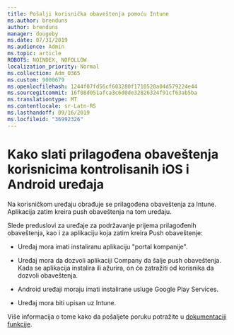 ```yaml
---
title: Pošalji korisnička obaveštenja pomoću Intune
ms.author: brenduns
author: brenduns
manager: dougeby
ms.date: 07/31/2019
ms.audience: Admin
ms.topic: article
ROBOTS: NOINDEX, NOFOLLOW
localization_priority: Normal
ms.collection: Adm_O365
ms.custom: 9000679
ms.openlocfilehash: 1244f07fd56cf603280f1710520a04d579224e44
ms.sourcegitcommit: 16f08d051afca3c6d0de32826324f91cf63ab5ba
ms.translationtype: MT
ms.contentlocale: sr-Latn-RS
ms.lasthandoff: 09/16/2019
ms.locfileid: "36992326"
---
```

# <a name="how-to-send-custom-notifications-to-the-users-of-managed-ios-and-android-devices"></a>Kako slati prilagođena obaveštenja korisnicima kontrolisanih iOS i Android uređaja

Na korisničkom uređaju obrađuje se prilagođena obaveštenja za Intune. Aplikacija zatim kreira push obaveštenja na tom uređaju.

Slede preduslovi za uređaje za podržavanje prijema prilagođenih obaveštenja, kao i za aplikaciju koja zatim kreira Push obaveštenje:

- Uređaj mora imati instaliranu aplikaciju "portal kompanije".  

- Uređaj mora da dozvoli aplikaciji Company da šalje push obaveštenja. Kada se aplikacija instalira ili ažurira, on će zatražiti od korisnika da dozvoli obaveštenja.

- Android uređaji moraju imati instalirane usluge Google Play Services.

- Uređaj mora biti upisan uz Intune.

Više informacija o tome kako da pošaljete poruku potražite u [dokumentaciji funkcije](https://docs.microsoft.com/intune/custom-notifications).
